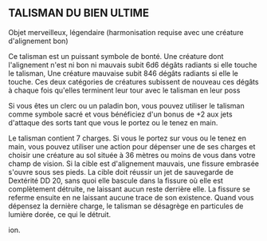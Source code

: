 ## TALISMAN DU BIEN ULTIME

Objet merveilleux, légendaire (harmonisation requise avec
une créature d'alignement bon)

Ce talisman est un puissant symbole de bonté. Une créature
dont l'alignement n'est ni bon ni mauvais subit 6d6 dégâts
radiants si elle touche le talisman, Une créature mauvaise
subit 846 dégâts radiants si elle le touche. Ces deux catégories
de créatures subissent de nouveau ces dégâts à chaque fois
qu'elles terminent leur tour avec le talisman en leur poss

Si vous êtes un clerc ou un paladin bon, vous pouvez
utiliser le talisman comme symbole sacré et vous bénéficiez
d'un bonus de +2 aux jets d'attaque des sorts tant que vous le
portez ou le tenez en main.

Le talisman contient 7 charges. Si vous le portez sur vous
ou le tenez en main, vous pouvez utiliser une action pour
dépenser une de ses charges et choisir une créature au
sol située à 36 mètres ou moins de vous dans votre champ
de vision. Si la cible est d'alignement mauvais, une fissure
embrasée s'ouvre sous ses pieds. La cible doit réussir un jet
de sauvegarde de Dextérité DD 20, sans quoi elle bascule
dans la fissure où elle est complètement détruite, ne laissant
aucun reste derrière elle. La fissure se referme ensuite
en ne laissant aucune trace de son existence. Quand vous
dépensez la dernière charge, le talisman se désagrège en
particules de lumière dorée, ce qui le détruit.

ion.
